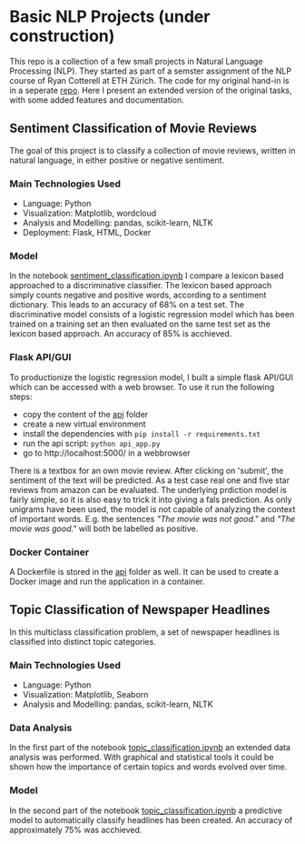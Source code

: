 # Basic NLP Projects (under construction)
This repo is a collection of a few small projects in Natural Language Processing (NLP). They started as part of a semster assignment of the NLP course of Ryan Cotterell at ETH Zürich. The code for my original hand-in is in a seperate [repo](https://github.com/raffaelk/NLP20_Assignment). Here I present an extended version of the original tasks, with some added features and documentation.

## Sentiment Classification of Movie Reviews
The goal of this project is to classify a collection of movie reviews, written in natural language, in either positive or negative sentiment.

### Main Technologies Used
- Language: Python 
- Visualization: Matplotlib, wordcloud
- Analysis and Modelling: pandas, scikit-learn, NLTK
- Deployment: Flask, HTML, Docker

### Model
In the notebook [sentiment_classification.ipynb](https://github.com/raffaelk/nlp-basics/blob/main/sentiment_classification.ipynb) I compare a lexicon based approached to a discriminative classifier. The lexicon based approach simply counts negative and positive words, according to a sentiment dictionary. This leads to an accuracy of 68% on a test set. The discriminative model consists of a logistic regression model which has been trained on a training set an then evaluated on the same test set as the lexicon based approach. An accuracy of 85% is acchieved.

### Flask API/GUI
To productionize the logistic regression model, I built a simple flask API/GUI which can be accessed with a web browser. To use it run the following steps:
- copy the content of the [api](https://github.com/raffaelk/nlp-basics/tree/main/api) folder
- create a new virtual environment
- install the dependencies with `pip install -r requirements.txt`
- run the api script: `python api_app.py`
- go to http://localhost:5000/ in a webbrowser

There is a textbox for an own movie review. After clicking on 'submit', the sentiment of the text will be predicted. As a test case real one and five star reviews from amazon can be evaluated. The underlying prdiction model is fairly simple, so it is also easy to trick it into giving a fals prediction. As only unigrams have been used, the model is not capable of analyzing the context of important words. E.g. the sentences *"The movie was not good."* and *"The movie was good."* will both be labelled as positive.

### Docker Container
A Dockerfile is stored in the [api](https://github.com/raffaelk/nlp-basics/tree/main/api) folder as well. It can be used to create a Docker image and run the application in a container.

## Topic Classification of Newspaper Headlines
In this multiclass classification problem, a set of newspaper headlines is classified into distinct topic categories. 

### Main Technologies Used
- Language: Python 
- Visualization: Matplotlib, Seaborn
- Analysis and Modelling: pandas, scikit-learn, NLTK

### Data Analysis
In the first part of the notebook [topic_classification.ipynb](https://github.com/raffaelk/nlp-basics/blob/main/topic_classification.ipynb) an extended data analysis was performed. With graphical and statistical tools it could be shown how the importance of certain topics and words evolved over time.

### Model
In the second part of the notebook [topic_classification.ipynb](https://github.com/raffaelk/nlp-basics/blob/main/topic_classification.ipynb) a predictive model to automatically classify headlines has been created. An accuracy of approximately 75% was acchieved.
